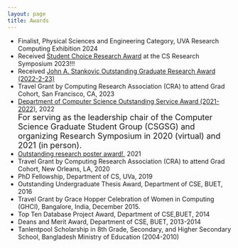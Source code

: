 ```yaml
---
layout: page
title: Awards
---
```

* Finalist, Physical Sciences and Engineering Category, UVA Research Computing Exhibition 2024
* Received [Student Choice Research Award](https://engineering.virginia.edu/2023-cs-research-symposium-highlights) at the CS Research Symposium 2023!!!
* Received [John A. Stankovic Outstanding Graduate Research Award (2022-2-23)](https://engineering.virginia.edu/cs-department-end-year-award-recipients-2022-2023)
* Travel Grant by Computing Research Association (CRA) to attend Grad Cohort, San Francisco, CA, 2023
* [Department of Computer Science Outstanding Service Award (2021-2022)](https://engineering.virginia.edu/2021-2022-cs-department-end-year-awards), 2022 <br />
  <font size = 4 >For serving as the leadership chair of the Computer Science Graduate Student Group (CSGSG) and organizing Research Symposium in 2020 (virtual) and 2021 (in person). </font>
* [Outstanding research poster award!](https://engineering.virginia.edu/events/2021-fall-cs-research-symposium), 2021
* Travel Grant by Computing Research Association (CRA) to attend Grad Cohort, New Orleans, LA, 2020
* PhD Fellowship, Department of CS, UVa, 2019
* Outstanding Undergraduate Thesis Award, Department of CSE, BUET, 2016 
* Travel Grant by Grace Hopper Celebration of Women in Computing (GHCI), Bangalore, India, December 2015.
* Top Ten Database Project Award, Department of CSE,BUET, 2014
* Deans and Merit Award, Department of CSE, BUET, 2013-2014
* Tanlentpool Scholarship in 8th Grade, Secondary, and Higher Secondary School, Bangladesh Ministry of Education (2004-2010)

